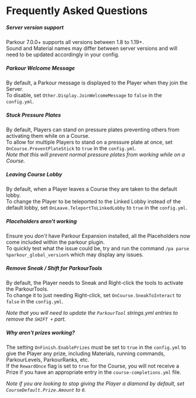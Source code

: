 Frequently Asked Questions
======

##### Server version support

Parkour 7.0.0+ supports all versions between 1.8 to 1.19+.  
Sound and Material names may differ between server versions and will need to be updated accordingly in your config.

##### Parkour Welcome Message

By default, a Parkour message is displayed to the Player when they join the Server.  
To disable, set `Other.Display.JoinWelcomeMessage` to `false` in the `config.yml`.

##### Stuck Pressure Plates

By default, Players can stand on pressure plates preventing others from activating them while on a Course.  
To allow for multiple Players to stand on a pressure plate at once, set `OnCourse.PreventPlateStick` to `true` in the `config.yml`.  
_Note that this will prevent normal pressure plates from working while on a Course._

##### Leaving Course Lobby

By default, when a Player leaves a Course they are taken to the default lobby.  
To change the Player to be teleported to the Linked Lobby instead of the default lobby, set `OnLeave.TeleportToLinkedLobby` to `true` in the `config.yml`.

##### Placeholders aren't working

Ensure you *don't* have Parkour Expansion installed, all the Placeholders now come included within the parkour plugin.  
To quickly test what the issue could be, try and run the command `/pa parse %parkour_global_version%` which may display any issues.

##### Remove Sneak / Shift for ParkourTools

By default, the Player needs to Sneak and Right-click the tools to activate the ParkourTools.  
To change it to just needing Right-click, set `OnCourse.SneakToInteract` to `false` in the `config.yml`.

_Note that you will need to update the `ParkourTool` strings.yml entries to remove the `SHIFT +` part._

##### Why aren't prizes working?

The setting `OnFinish.EnablePrizes` must be set to `true` in the `config.yml` to give the Player any prize, including Materials, running commands, ParkourLevels, ParkourRanks, etc.  
If the `RewardOnce` flag is set to `true` for the Course, you will not receive a Prize if you have an appropriate entry in the `course-completions.yml` file.

_Note if you are looking to stop giving the Player a diamond by default, set `CourseDefault.Prize.Amount` to `0`._
